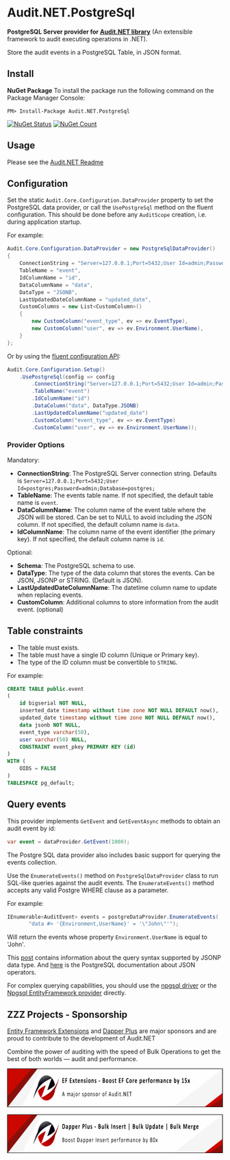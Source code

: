 ﻿# Audit.NET.PostgreSql
**PostgreSQL Server provider for [Audit.NET library](https://github.com/thepirat000/Audit.NET)** (An extensible framework to audit executing operations in .NET).

Store the audit events in a PostgreSQL Table, in JSON format.

## Install

**NuGet Package** 
To install the package run the following command on the Package Manager Console:

```
PM> Install-Package Audit.NET.PostgreSql
```

[![NuGet Status](https://img.shields.io/nuget/v/Audit.NET.PostgreSql.svg?style=flat)](https://www.nuget.org/packages/Audit.NET.PostgreSql/)
[![NuGet Count](https://img.shields.io/nuget/dt/Audit.NET.PostgreSql.svg)](https://www.nuget.org/packages/Audit.NET.PostgreSql/)

## Usage
Please see the [Audit.NET Readme](https://github.com/thepirat000/Audit.NET#usage)

## Configuration
Set the static `Audit.Core.Configuration.DataProvider` property to set the PostgreSQL data provider, or call the `UsePostgreSql` method on the fluent configuration. This should be done before any `AuditScope` creation, i.e. during application startup.

For example:
```c#
Audit.Core.Configuration.DataProvider = new PostgreSqlDataProvider()
{
    ConnectionString = "Server=127.0.0.1;Port=5432;User Id=admin;Password=admin;Database=postgres;",
    TableName = "event",
    IdColumnName = "id",
    DataColumnName = "data",
    DataType = "JSONB",
    LastUpdatedDateColumnName = "updated_date",
    CustomColumns = new List<CustomColumn>()
    {
        new CustomColumn("event_type", ev => ev.EventType),
        new CustomColumn("user", ev => ev.Environment.UserName),
    }
};
```

Or by using the [fluent configuration API](https://github.com/thepirat000/Audit.NET#configuration-fluent-api):
```c#
Audit.Core.Configuration.Setup()
    .UsePostgreSql(config => config
        .ConnectionString("Server=127.0.0.1;Port=5432;User Id=admin;Password=admin;Database=postgres;")
        .TableName("event")
        .IdColumnName("id")
        .DataColumn("data", DataType.JSONB)
        .LastUpdatedColumnName("updated_date")
        .CustomColumn("event_type", ev => ev.EventType)
        .CustomColumn("user", ev => ev.Environment.UserName));
```

### Provider Options

Mandatory:
- **ConnectionString**: The PostgreSQL Server connection string. Defaults is `Server=127.0.0.1;Port=5432;User Id=postgres;Password=admin;Database=postgres;`
- **TableName**: The events table name. If not specified, the default table name is `event`.
- **DataColumnName**: The column name of the event table where the JSON will be stored. Can be set to NULL to avoid including the JSON column. If not specified, the default column name is `data`.
- **IdColumnName**: The column name of the event identifier (the primary key). If not specified, the default column name is `id`.

Optional:
- **Schema**: The PostgreSQL schema to use.
- **DataType**: The type of the data column that stores the events. Can be JSON, JSONP or STRING. (Default is JSON).
- **LastUpdatedDateColumnName**: The datetime column name to update when replacing events.
- **CustomColumn**: Additional columns to store information from the audit event. (optional)

## Table constraints

- The table must exists. 
- The table must have a single ID column (Unique or Primary key).
- The type of the ID column must be convertible to `STRING`.

For example:
```SQL
CREATE TABLE public.event
(
    id bigserial NOT NULL,
    inserted_date timestamp without time zone NOT NULL DEFAULT now(),
    updated_date timestamp without time zone NOT NULL DEFAULT now(),
    data jsonb NOT NULL,
    event_type varchar(50),
    user varchar(50) NULL,
    CONSTRAINT event_pkey PRIMARY KEY (id)
)
WITH (
    OIDS = FALSE
)
TABLESPACE pg_default;
```

## Query events

This provider implements `GetEvent` and `GetEventAsync` methods to obtain an audit event by id:

```c#
var event = dataProvider.GetEvent(1000);
```

The Postgre SQL data provider also includes basic support for querying the events collection.

Use the `EnumerateEvents()` method on `PostgreSqlDataProvider` class to run SQL-like queries against the audit events. The `EnumerateEvents()` method accepts any valid Postgre WHERE clause as a parameter.

For example:
```c#
IEnumerable<AuditEvent> events = postgreDataProvider.EnumerateEvents(
       "data #> '{Environment,UserName}' = '\"John\"'");
```

Will return the events whose property `Environment.UserName` is equal to 'John'.

This [post](http://schinckel.net/2014/05/25/querying-json-in-postgres/) contains information about the query syntax supported by JSONP data type.
And [here](https://www.postgresql.org/docs/9.4/static/functions-json.html) is the PostgreSQL documentation about JSON operators.

For complex querying capabilities, you should use the [npgsql driver](https://www.nuget.org/packages/Npgsql/) or the [Npgsql EntityFramework provider](http://www.npgsql.org/efcore/) directly.

## ZZZ Projects - Sponsorship

[Entity Framework Extensions](https://entityframework-extensions.net/) and [Dapper Plus](https://dapper-plus.net/) are major sponsors and are proud to contribute to the development of Audit.NET

Combine the power of auditing with the speed of Bulk Operations to get the best of both worlds — audit and performance.

<a href="https://entityframework-extensions.net/bulk-insert"><img width="728" height="90" alt="Entity Framework Extensions - Sponsor" src="https://raw.githubusercontent.com/JonathanMagnan/Audit.NET/master/entity-framework-extensions-sponsor.png" /></a>

<a href="https://dapper-plus.net/bulk-insert"><img width="728" height="90" alt="Dapper Plus - Sponsor" src="https://raw.githubusercontent.com/JonathanMagnan/Audit.NET/master/dapper-plus-sponsor.png" /></a>


